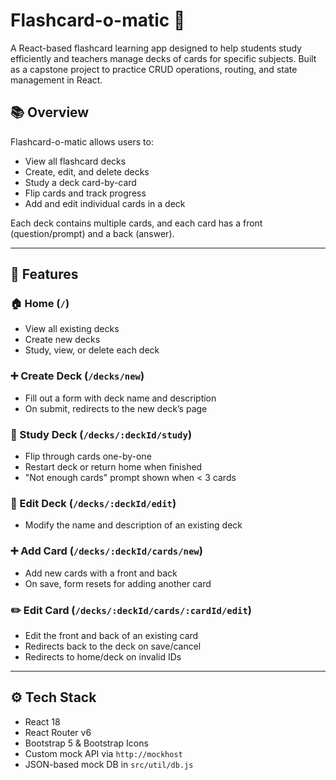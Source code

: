 # Flashcard-o-matic 🧠

A React-based flashcard learning app designed to help students study efficiently and teachers manage decks of cards for specific subjects. Built as a capstone project to practice CRUD operations, routing, and state management in React.

## 📚 Overview

Flashcard-o-matic allows users to:

- View all flashcard decks
- Create, edit, and delete decks
- Study a deck card-by-card
- Flip cards and track progress
- Add and edit individual cards in a deck

Each deck contains multiple cards, and each card has a front (question/prompt) and a back (answer).

---

## 🚀 Features

### 🏠 Home (`/`)
- View all existing decks
- Create new decks
- Study, view, or delete each deck

### ➕ Create Deck (`/decks/new`)
- Fill out a form with deck name and description
- On submit, redirects to the new deck’s page

### 📖 Study Deck (`/decks/:deckId/study`)
- Flip through cards one-by-one
- Restart deck or return home when finished
- "Not enough cards" prompt shown when < 3 cards

### 🔁 Edit Deck (`/decks/:deckId/edit`)
- Modify the name and description of an existing deck

### ➕ Add Card (`/decks/:deckId/cards/new`)
- Add new cards with a front and back
- On save, form resets for adding another card

### ✏️ Edit Card (`/decks/:deckId/cards/:cardId/edit`)
- Edit the front and back of an existing card
- Redirects back to the deck on save/cancel
- Redirects to home/deck on invalid IDs

---

## ⚙️ Tech Stack

- React 18
- React Router v6
- Bootstrap 5 & Bootstrap Icons
- Custom mock API via `http://mockhost`
- JSON-based mock DB in `src/util/db.js`




